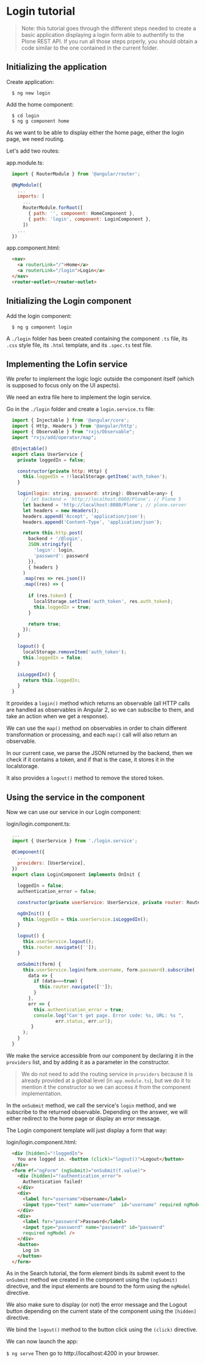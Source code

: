 # Login tutorial

> Note: this tutorial goes through the different steps needed to create a basic application displaying a login form able to authentify to the Plone REST API. If you run all those steps prperly, you should obtain a code similar to the one contained in the current folder.

## Initializing the application

Create application:
```
  $ ng new login
```

Add the home component:
```
  $ cd login
  $ ng g component home
```

As we want to be able to display either the home page, either the login page, we need routing.

Let's add two routes:

app.module.ts:

```javascript
  import { RouterModule } from '@angular/router';

  @NgModule({
    ...
    imports: [
      ...
      RouterModule.forRoot([
        { path: '', component: HomeComponent },
        { path: 'login', component: LoginComponent },
      ])
    ...
  })
```

app.component.html:
```html
  <nav>
    <a routerLink="/">Home</a>
    <a routerLink="/login">Login</a>
  </nav>
  <router-outlet></router-outlet>
```

## Initializing the Login component

Add the login component:
```
  $ ng g component login
```

A `./login` folder has been created containing the component `.ts` file, its `.css` style file, its `.html` template, and its `.spec.ts` test file.

## Implementing the Lofin service
We prefer to implement the logic logic outside the component itself (which is supposed to focus only on the UI aspects).

We need an extra file here to implement the login service.

Go in the `./login` folder and create a `login.service.ts` file:

```javascript
  import { Injectable } from '@angular/core';
  import { Http, Headers } from '@angular/http';
  import { Observable } from "rxjs/Observable";
  import "rxjs/add/operator/map";

  @Injectable()
  export class UserService {
    private loggedIn = false;

    constructor(private http: Http) {
      this.loggedIn = !!localStorage.getItem('auth_token');
    }

    login(login: string, password: string): Observable<any> {
      // let backend = 'http://localhost:8080/Plone'; // Plone 5
      let backend = 'http://localhost:8080/Plone'; // plone.server
      let headers = new Headers();
      headers.append('Accept', 'application/json');
      headers.append('Content-Type', 'application/json');

      return this.http.post(
        backend + '/@login',
        JSON.stringify({
          'login': login,
          'password': password
        }),
        { headers }
      )
      .map(res => res.json())
      .map((res) => {
   
        if (res.token) {
          localStorage.setItem('auth_token', res.auth_token);
          this.loggedIn = true;
        }

        return true;
      });
    }

    logout() {
      localStorage.removeItem('auth_token');
      this.loggedIn = false;
    }

    isLoggedIn() {
      return this.loggedIn;
    }
  }
```

It provides a `login()` method which returns an observable (all HTTP calls are handled as observables in Angular 2, so we can subscibe to them, and take an action when we get a response).

We can use the `map()` method on observables in order to chain different transformation or processing, and each `map()` call will also return an observable.

In our current case, we parse the JSON returned by the backend, then we check if it contains a token, and if that is the case, it stores it in the localstorage.

It also provides a `logout()` method to remove the stored token.

## Using the service in the component

Now we can use our service in our Login component:

login/login.component.ts:
```javascript
  ...
  import { UserService } from './login.service';

  @Component({
    ...
    providers: [UserService],
  })
  export class LoginComponent implements OnInit {

    loggedIn = false;
    authentication_error = false;

    constructor(private userService: UserService, private router: Router) {}

    ngOnInit() {
      this.loggedIn = this.userService.isLoggedIn();
    }

    logout() {
      this.userService.logout();
      this.router.navigate(['']);
    }

    onSubmit(form) {
      this.userService.login(form.username, form.password).subscribe(
        data => {
          if (data===true) {
            this.router.navigate(['']);
          }
        },
        err => {
          this.authentication_error = true;
          console.log("Can't get page. Error code: %s, URL: %s ",
                  err.status, err.url);
         }
      );
    }
  }
```

We make the service accessible from our component by declaring it in the `providers` list, and by adding it as a parameter in the constructor.

> We do not need to add the routing service in `providers` because it is already provided at a global level (in `app.module.ts`), but we do it to mention it the constructor so we can access it from the component implementation.

In the `onSubmit` method, we call the service's `login` method, and we subscribe to the returned observable. Depending on the answer, we will either redirect to the home page or display an error message.

The Login component template will just display a form that way:

login/login.component.html:
```html
  <div [hidden]="!loggedIn">
    You are logged in. <button (click)="logout()">Logout</button>
  </div>
  <form #f="ngForm" (ngSubmit)="onSubmit(f.value)">
    <div [hidden]="!authentication_error">
      Authentication failed!
    </div>
    <div>
      <label for="username">Username</label>
      <input type="text" name="username"  id="username" required ngModel />
    </div>
    <div>
      <label for="password">Password</label>
      <input type="password" name="password" id="password"
      required ngModel />
    </div>
    <button>
      Log in
    </button>
  </form>
```

As in the Search tutorial, the form element binds its submit event to the `onSubmit` method we created in the component using the `(ngSubmit)` directive, and the input elements are bound to the form using the `ngModel` directive.

We also make sure to display (or not) the error message and the Logout button depending on the current state of the component using the `[hidden]` directive.

We bind the `logout()` method to the button click using the `(click)` directive.

We can now launch the app:

  ``
  $ ng serve
  ``
Then go to http://localhost:4200 in your browser.